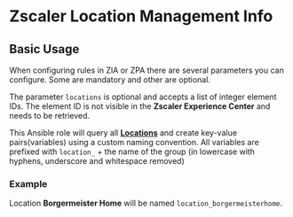 # Zscaler Location Management Info

## Basic Usage

When configuring rules in ZIA or ZPA there are several parameters you can configure. Some are mandatory and other are optional.

The parameter `locations` is optional and accepts a list of integer element IDs. The element ID is not visible in the **Zscaler Experience Center** and needs to be retrieved.

This Ansible role will query all [**Locations**](https://console.zscaler.com/internet-saas#administration/locations) and create key-value pairs(variables) using a custom naming convention. All variables are prefixed with `location_` + the name of the group (in lowercase with hyphens, underscore and whitespace removed)

### Example

Location **Borgermeister Home** will be named `location_borgermeisterhome`.

